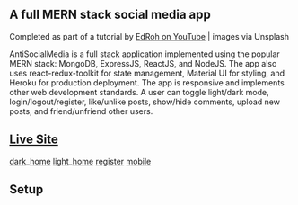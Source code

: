 ## A full MERN stack social media app
Completed as part of a tutorial by [EdRoh on YouTube](https://www.youtube.com/@EdRohDev) | images via Unsplash

AntiSocialMedia is a full stack application implemented using the popular MERN stack: MongoDB, ExpressJS, ReactJS, and NodeJS. The app also uses react-redux-toolkit for state management, Material UI for styling, and Heroku for production deployment. The app is responsive and implements other web development standards. A user can toggle light/dark mode, login/logout/register, like/unlike posts, show/hide comments, upload new posts, and friend/unfriend other users.

## [Live Site](https://mern-antisocialmedia-tm.herokuapp.com/)
[dark_home](https://tmachnacki.github.io/assets/img/portfolio/asm/asm0.png)
[light_home](https://tmachnacki.github.io/assets/img/portfolio/asm/asm1.png)
[register](https://tmachnacki.github.io/assets/img/portfolio/asm/asm2.png)
[mobile](https://tmachnacki.github.io/assets/img/portfolio/asm/asm3.png)

## Setup

